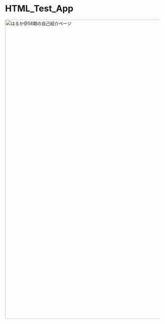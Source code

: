 # HTML_Test_App
<img width="635" height="973" alt="はるか@58期の自己紹介ページ" src="https://github.com/user-attachments/assets/944b2f07-92a9-4425-94dd-c74cd227958b" />
